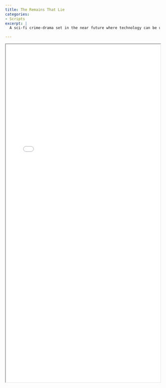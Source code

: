 ```yaml
---
title: The Remains That Lie
categories:
- Scripts
excerpt: |
  A sci-fi crime-drama set in the near future where technology can be used to possess the dead, opening the doors for good (and malicious) applications. A chase ensues after a failed robbery as criminals and police use the tech to outsmart each other in a battle of wits. 17 pages.

---
```


<iframe src="/assets/pdfs/TheRemainsThatLie.pdf" width="100%" height="1100px"></iframe>
